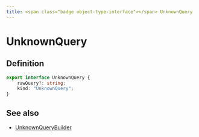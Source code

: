```yaml
---
title: <span class="badge object-type-interface"></span> UnknownQuery
---
```

# <span class="badge object-type-interface"></span> UnknownQuery

## Definition

```typescript
export interface UnknownQuery {
	rawQuery?: string;
	kind: "UnknownQuery";
}

```
## See also

 * <span class="badge builder"></span> [UnknownQueryBuilder](./builder-UnknownQueryBuilder.md)
